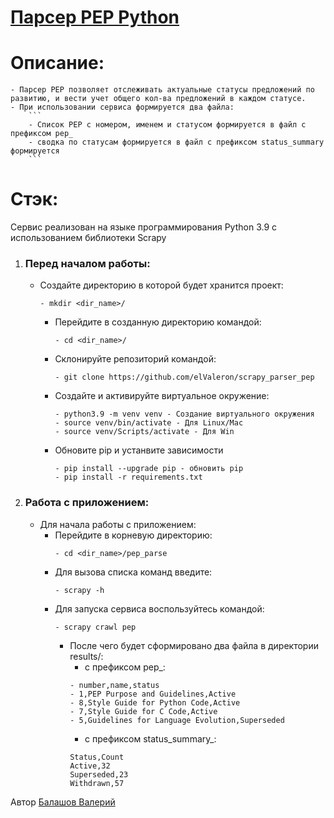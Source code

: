 # [Парсер PEP Python](https://github.com/elValeron/scrapy_parser_pep)

# Описание: 
    - Парсер PEP позволяет отслеживать актуальные статусы предложений по развитию, и вести учет общего кол-ва предложений в каждом статусе.
    - При использовании сервиса формируется два файла:
        ```
        - Список PEP с номером, именем и статусом формируется в файл с префиксом pep_ 
        - сводка по статусам формируется в файл с префиксом status_summary формируется    
        ```

# Стэк: 
Сервис реализован на языке программирования Python 3.9 с использованием библиотеки Scrapy


1. ### Перед началом работы:
    - Cоздайте директорию в которой будет хранится проект: 
        ```
        - mkdir <dir_name>/
        ```
        
        - Перейдите в созданную директорию командой:
            ```
            - cd <dir_name>/
            ```
        - Склонируйте репозиторий командой:
            ```
            - git clone https://github.com/elValeron/scrapy_parser_pep
            ```
        - Создайте и активируйте виртуальное окружение:
            ```
            - python3.9 -m venv venv - Создание виртуального окружения
            - source venv/bin/activate - Для Linux/Mac
            - source venv/Scripts/activate - Для Win 
            ```
        - Обновите pip и устанвите зависимости
            ```
            - pip install --upgrade pip - обновить pip
            - pip install -r requirements.txt
            ```
        
2. ### Работа с приложением: 
    - Для начала работы с приложением:
        - Перейдите в корневую директорию:
            ```
            - cd <dir_name>/pep_parse
            ```
        - Для вызова списка команд введите:
            ```
            - scrapy -h
            ```
        - Для запуска сервиса воспользуйтесь командой:
            ```
            - scrapy crawl pep

            ```
            - После чего будет сформировано два файла в директории results/: 
                - с префиксом pep_:
                ```
                - number,name,status
                - 1,PEP Purpose and Guidelines,Active
                - 8,Style Guide for Python Code,Active
                - 7,Style Guide for C Code,Active
                - 5,Guidelines for Language Evolution,Superseded
                ```
                - с префиксом status_summary_:
                ```
                Status,Count
                Active,32
                Superseded,23
                Withdrawn,57
                ```

Автор [Балашов Валерий](https://github.com/elValeron/)